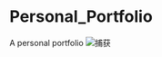 # Personal_Portfolio
A personal portfolio 
![捕获](https://user-images.githubusercontent.com/49052648/224532467-5b31c250-c9a9-46bd-8ac1-fcead13ddd2f.PNG)
